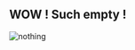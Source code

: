 ## WOW ! Such empty !

![nothing](http://lapintade.weebly.com/uploads/8/6/0/1/8601844/5255678_orig.jpg)